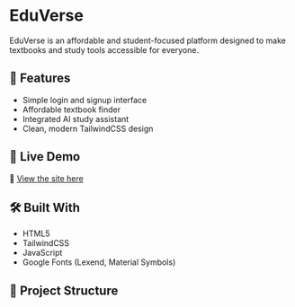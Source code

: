 # EduVerse

EduVerse is an affordable and student-focused platform designed to make textbooks and study tools accessible for everyone.

## 🌟 Features
- Simple login and signup interface  
- Affordable textbook finder  
- Integrated AI study assistant  
- Clean, modern TailwindCSS design  

## 🚀 Live Demo
🔗 [View the site here](https://ramos338.github.io/eduverse/)

## 🛠️ Built With
- HTML5  
- TailwindCSS  
- JavaScript  
- Google Fonts (Lexend, Material Symbols)

## 📂 Project Structure
